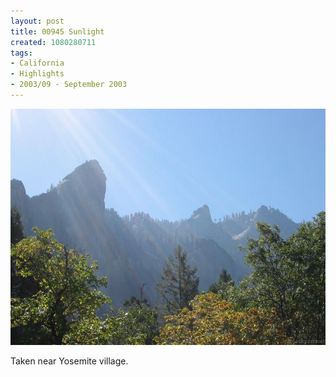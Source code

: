 ```yaml
---
layout: post
title: 00945 Sunlight
created: 1080280711
tags:
- California
- Highlights
- 2003/09 - September 2003
---
```


<img src="/image/images/109_0945-340.jpg"/>

Taken near Yosemite village.
